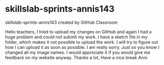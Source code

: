# skillslab-sprints-annis143
skillslab-sprints-annis143 created by GitHub Classroom

Hello teachers,
I tried to upload my changes on GitHub and again I had a huge problem and could not submit my work. 
I have a sketch file in my folder, which makes it not possible to upload the work. I will try to figure out how I can 
upload it as soon as possible. I am really sorry. Just so you know I changed all my image names. 
I would appreciate it if you would give me feedback on my website anyway. 
Thanks a lot,
Have a nice break
Anni
